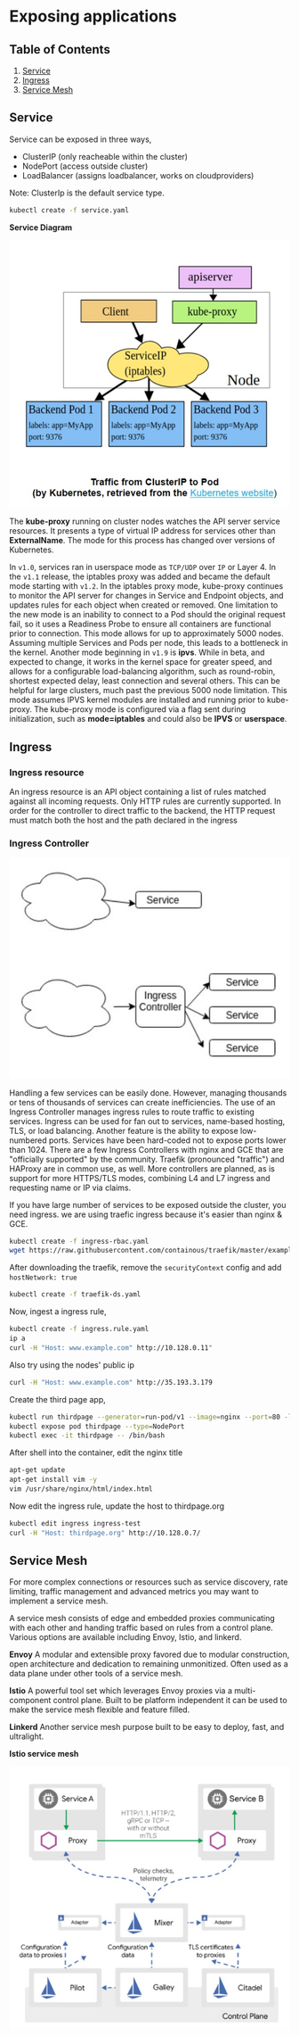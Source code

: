 # Exposing applications
## Table of Contents
1. [Service](#Service)
2. [Ingress](#Ingress)
3. [Service Mesh](#Service-Mesh)

## Service

Service can be exposed in three ways,
- ClusterIP (only reacheable within the cluster)
- NodePort (access outside cluster) 
- LoadBalancer (assigns loadbalancer, works on cloudproviders)

Note: ClusterIp is the default service type.

```bash
kubectl create -f service.yaml
```

__Service Diagram__

![](https://raw.githubusercontent.com/zillani/img/master/k8s-resources/services-diagram.jpg)


The __kube-proxy__ running on cluster nodes watches the API server service resources. It presents a type of virtual IP address for services other than __ExternalName__. The mode for this process has changed over versions of Kubernetes. 

In `v1.0`, services ran in userspace mode as `TCP/UDP` over `IP` or Layer 4. 
In the `v1.1` release, the iptables proxy was added and became the default mode starting with `v1.2`. 
In the iptables proxy mode, kube-proxy continues to monitor the API server for changes in Service and Endpoint objects, and updates rules for each object when created or removed. One limitation to the new mode is an inability to connect to a Pod should the original request fail, so it uses a Readiness Probe to ensure all containers are functional prior to connection. This mode allows for up to approximately 5000 nodes. Assuming multiple Services and Pods per node, this leads to a bottleneck in the kernel.
Another mode beginning in `v1.9` is __ipvs__. While in beta, and expected to change, it works in the kernel space for greater speed, and allows for a configurable load-balancing algorithm, such as round-robin, shortest expected delay, least connection and several others. This can be helpful for large clusters, much past the previous 5000 node limitation. This mode assumes IPVS kernel modules are installed and running prior to kube-proxy. 
The kube-proxy mode is configured via a flag sent during initialization, such as __mode=iptables__ and could also be __IPVS__ or __userspace__. 

## Ingress

### Ingress resource

An ingress resource is an API object containing a list of rules matched against all incoming requests. Only HTTP rules are currently supported. In order for the controller to direct traffic to the backend, the HTTP request must match both the host and the path declared in the ingress

### Ingress Controller

![](https://raw.githubusercontent.com/zillani/img/master/k8s-resources/ingress-controller.jpg)

Handling a few services can be easily done. However, managing thousands or tens of thousands of services can create inefficiencies. The use of an Ingress Controller manages ingress rules to route traffic to existing services. Ingress can be used for fan out to services, name-based hosting, TLS, or load balancing. Another feature is the ability to expose low-numbered ports. Services have been hard-coded not to expose ports lower than 1024.
There are a few Ingress Controllers with nginx and GCE that are "officially supported" by the community. Traefik (pronounced "traffic") and HAProxy are in common use, as well. More controllers are planned, as is support for more HTTPS/TLS modes, combining L4 and L7 ingress and requesting name or IP via claims.


If you have large number of services to be exposed outside the cluster, you need ingress. 
we are using traefic ingress because it's easier than nginx & GCE. 

```bash
kubectl create -f ingress-rbac.yaml
wget https://raw.githubusercontent.com/containous/traefik/master/examples/k8s/traefik-ds.yaml
```
After downloading the traefik, remove the `securityContext` config and add `hostNetwork: true`

```bash
kubectl create -f traefik-ds.yaml
```
Now, ingest a ingress rule,

```bash
kubectl create -f ingress.rule.yaml
ip a
curl -H "Host: www.example.com" http://10.128.0.11"
```
Also try using the nodes' public ip

```bash
curl -H "Host: www.example.com" http://35.193.3.179
```

Create the third page app, 

```bash
kubectl run thirdpage --generator=run-pod/v1 --image=nginx --port=80 -l example=third
kubectl expose pod thirdpage --type=NodePort
kubectl exec -it thirdpage -- /bin/bash
```
After shell into the container, edit the nginx title
```bash
apt-get update
apt-get install vim -y
vim /usr/share/nginx/html/index.html
```
Now edit the ingress rule, update the host to thirdpage.org
```bash
kubectl edit ingress ingress-test
curl -H "Host: thirdpage.org" http://10.128.0.7/
```

## Service Mesh

For more complex connections or resources such as service discovery, rate limiting, traffic management and advanced metrics you may want to implement a service mesh.

A service mesh consists of edge and embedded proxies communicating with each other and handing traffic based on rules from a control plane. Various options are available including Envoy, Istio, and linkerd.

__Envoy__
A modular and extensible proxy favored due to modular construction, open architecture and dedication to remaining unmonitized. Often used as a data plane under other tools of a service mesh.

__Istio__
A powerful tool set which leverages Envoy proxies via a multi-component control plane. Built to be platform independent it can be used to make the service mesh flexible and feature filled. 

__Linkerd__
Another service mesh purpose built to be easy to deploy, fast, and ultralight.

__Istio service mesh__

![](https://raw.githubusercontent.com/zillani/img/master/k8s-resources/istio.jpg)



